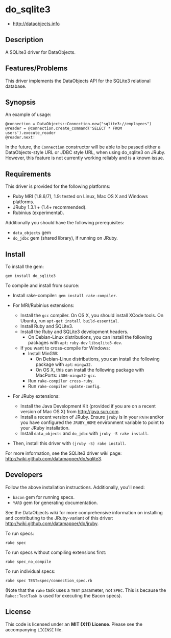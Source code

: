 # do_sqlite3

* <http://dataobjects.info>

## Description

A SQLite3 driver for DataObjects.

## Features/Problems

This driver implements the DataObjects API for the SQLite3 relational database.

## Synopsis

An example of usage:

    @connection = DataObjects::Connection.new("sqlite3://employees")
    @reader = @connection.create_command('SELECT * FROM users').execute_reader
    @reader.next!

In the future, the `Connection` constructor will be able to be passed either a
DataObjects-style URL or JDBC style URL, when using do\_sqlite3 on JRuby.
However, this feature is not currently working reliably and is a known issue.

## Requirements

This driver is provided for the following platforms:
 * Ruby MRI (1.8.6/7), 1.9: tested on Linux, Mac OS X and Windows platforms.
 * JRuby 1.3.1 + (1.4+ recommended).
 * Rubinius (experimental).

Additionally you should have the following prerequisites:
 * `data_objects` gem
 * `do_jdbc` gem (shared library), if running on JRuby.

## Install

To install the gem:

    gem install do_sqlite3

To compile and install from source:

 * Install rake-compiler: `gem install rake-compiler`.

 * For MRI/Rubinius extensions:
   * Install the `gcc` compiler. On OS X, you should install XCode tools. On
     Ubuntu, run `apt-get install build-essential`.
   * Install Ruby and SQLite3.
   * Install the Ruby and SQLite3 development headers.
     * On Debian-Linux distributions, you can install the following packages
       with `apt`: `ruby-dev` `libsqlite3-dev`.
   * If you want to cross-compile for Windows:
     * Install MinGW:
       * On Debian-Linux distributions, you can install the following package
         with `apt`: `mingw32`.
       * On OS X, this can install the following package with MacPorts: `i386-mingw32-gcc`.
     * Run `rake-compiler cross-ruby`.
     * Run `rake-compiler update-config`.

 * For JRuby extensions:
   * Install the Java Development Kit (provided if you are
     on a recent version of Mac OS X) from <http://java.sun.com>.
   * Install a recent version of JRuby. Ensure `jruby` is in your `PATH` and/or
     you have configured the `JRUBY_HOME` environment variable to point to your
     JRuby installation.
   * Install `data_objects` and `do_jdbc` with `jruby -S rake install`.

 * Then, install this driver with `(jruby -S) rake install`.

For more information, see the SQLite3 driver wiki page:
<http://wiki.github.com/datamapper/do/sqlite3>.

## Developers

Follow the above installation instructions. Additionally, you'll need:
  * `bacon` gem for running specs.
  * `YARD` gem for generating documentation.

See the DataObjects wiki for more comprehensive information on installing and
contributing to the JRuby-variant of this driver:
<http://wiki.github.com/datamapper/do/jruby>.

To run specs:

    rake spec

To run specs without compiling extensions first:

    rake spec_no_compile

To run individual specs:

    rake spec TEST=spec/connection_spec.rb

(Note that the `rake` task uses a `TEST` parameter, not `SPEC`. This is because
the `Rake::TestTask` is used for executing the Bacon specs).

## License

This code is licensed under an **MIT (X11) License**. Please see the
accompanying `LICENSE` file.
